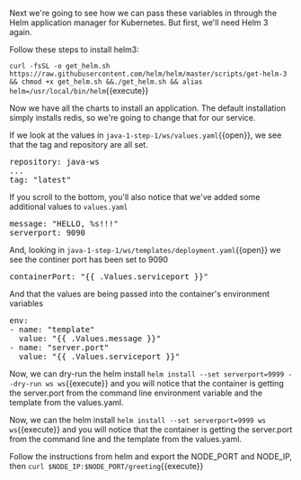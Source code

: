 Next we're going to see how we can pass these variables in through the Helm application manager for Kubernetes.  But first, we'll need Helm 3 again.

Follow these steps to install helm3:

`curl -fsSL -o get_helm.sh https://raw.githubusercontent.com/helm/helm/master/scripts/get-helm-3 && chmod +x get_helm.sh &&./get_helm.sh && alias helm=/usr/local/bin/helm`{{execute}}

Now we have all the charts to install an application.  The default installation simply installs redis, so we're going to change that for our service.

If we look at the values in `java-1-step-1/ws/values.yaml`{{open}}, we see that the tag and repository are all set.
<pre>
repository: java-ws
...
tag: "latest"
</pre>

If you scroll to the bottom, you'll also notice that we've added some additional values to `values.yaml`
<pre>
message: "HELLO, %s!!!"
serverport: 9090
</pre>

And, looking in `java-1-step-1/ws/templates/deployment.yaml`{{open}} we see the continer port has been set to 9090
<pre>
containerPort: "{{ .Values.serviceport }}"
</pre>

And that the values are being passed into the container's environment variables
<pre>
env:
- name: "template"
  value: "{{ .Values.message }}"
- name: "server.port"
  value: "{{ .Values.serviceport }}"
</pre>

Now, we can dry-run the helm install `helm install --set serverport=9999 --dry-run ws ws`{{execute}}  and you will notice that the container is getting the server.port from the command line environment variable and the template from the values.yaml.

Now, we can the helm install `helm install --set serverport=9999 ws ws`{{execute}}  and you will notice that the container is getting the server.port from the command line and the template from the values.yaml.

Follow the instructions from helm and export the NODE_PORT and NODE_IP, then `curl $NODE_IP:$NODE_PORT/greeting`{{execute}}
